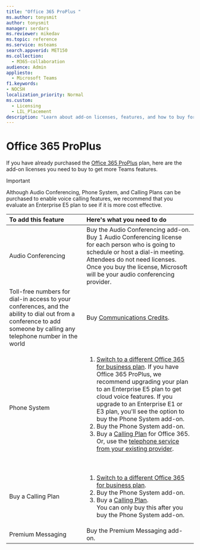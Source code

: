 ```yaml
---
title: "Office 365 ProPlus "
ms.author: tonysmit
author: tonysmit
manager: serdars
ms.reviewer: mikedav
ms.topic: reference
ms.service: msteams
search.appverid: MET150
ms.collection: 
  - M365-collaboration
audience: Admin
appliesto: 
  - Microsoft Teams
f1.keywords:
- NOCSH
localization_priority: Normal
ms.custom: 
  - Licensing
  - LIL_Placement
description: "Learn about add-on licenses, features, and how to buy for Office 365 ProPlus."
---
```


# Office 365 ProPlus

If you have already purchased the [Office 365 ProPlus](https://products.office.com/en/business/office-365-proplus-business-software) plan, here are the add-on licenses you need to buy to get more Teams features.

> [!IMPORTANT]
> Although Audio Conferencing, Phone System, and Calling Plans can be purchased to enable voice calling features, we recommend that you evaluate an Enterprise E5 plan to see if it is more cost effective.


|To add this feature |Here's what you need to do |
|:---------------------------|:--------------------------------|
|Audio Conferencing <br/> |Buy the Audio Conferencing add-on. <br/>Buy 1 Audio Conferencing license for each person who is going to schedule or host a dial-in meeting. Attendees do not need licenses. <br/>Once you buy the license, Microsoft will be your audio conferencing provider. |
|Toll-free numbers for dial-in access to your conferences, and the ability to dial out from a conference to add someone by calling any telephone number in the world <br/> |Buy [Communications Credits](../set-up-communications-credits-for-your-organization.md).|
|Phone System <br/> |<ol><li>[Switch to a different Office 365 for business plan](https://support.office.com/article/73318661-8f33-478b-bcc7-fb8d69dbb22a). If you have Office 365 ProPlus, we recommend upgrading your plan to an Enterprise E5 plan to get cloud voice features. If you upgrade to an Enterprise E1 or E3 plan, you'll see the option to buy the Phone System add-on. <br/></li><li>Buy the Phone System add-on. <br/></li><li>Buy a [Calling Plan](../calling-plans-for-office-365.md) for Office 365. <br/>Or, use the [telephone service from your existing provider](microsoft-teams-add-on-licensing.md#bkmk_existing).</li></ol>  <br/> |
|Buy a Calling Plan <br/> |<ol><li>[Switch to a different Office 365 for business plan](https://support.office.com/article/73318661-8f33-478b-bcc7-fb8d69dbb22a). <br/></li><li>Buy the Phone System add-on.</li><li>Buy a [Calling Plan](../calling-plans-for-office-365.md).<br/> You can only buy this after you buy the Phone System add-on. <br/> |
|Premium Messaging <br/> |Buy the Premium Messaging add-on.<br/> |

